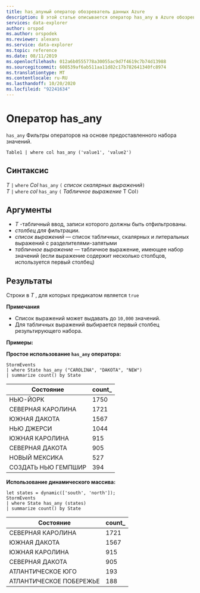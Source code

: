 ```yaml
---
title: has_anyный оператор обозреватель данных Azure
description: В этой статье описывается оператор has_any в Azure обозреватель данных.
services: data-explorer
author: orspod
ms.author: orspodek
ms.reviewer: alexans
ms.service: data-explorer
ms.topic: reference
ms.date: 08/11/2019
ms.openlocfilehash: 012a6b0555778a30055ac9d7f4619c7b74d13988
ms.sourcegitcommit: 608539af6ab511aa11d82c17b782641340fc8974
ms.translationtype: MT
ms.contentlocale: ru-RU
ms.lasthandoff: 10/20/2020
ms.locfileid: "92241634"
---
```

# <a name="has_any-operator"></a>Оператор has_any

`has_any` Фильтры операторов на основе предоставленного набора значений.

```kusto
Table1 | where col has_any ('value1', 'value2')
```

## <a name="syntax"></a>Синтаксис

*T* `|` `where` *Col* `has_any` `(` *список скалярных выражений*`)`   
*T* `|` `where` *col* `has_any` `(` *Табличное выражение* T Col`)`   
 
## <a name="arguments"></a>Аргументы

* *T* -табличный ввод, записи которого должны быть отфильтрованы.
* *столбец для* фильтрации.
* *список выражений* — список табличных, скалярных и литеральных выражений с разделителями-запятыми  
* *табличное выражение* — табличное выражение, имеющее набор значений (если выражение содержит несколько столбцов, используется первый столбец)

## <a name="returns"></a>Результаты

Строки в *T* , для которых предикатом является `true`

**Примечания**

* Список выражений может выдавать до `10,000` значений.    
* Для табличных выражений выбирается первый столбец результирующего набора.   

**Примеры:**  

**Простое использование `has_any` оператора:**  

<!-- csl: https://help.kusto.windows.net/Samples -->
```kusto
StormEvents 
| where State has_any ("CAROLINA", "DAKOTA", "NEW") 
| summarize count() by State
```

|Состояние|count_|
|---|---|
|НЬЮ-ЙОРК|1750|
|СЕВЕРНАЯ КАРОЛИНА|1721|
|ЮЖНАЯ ДАКОТА|1567|
|НЬЮ ДЖЕРСИ|1044|
|ЮЖНАЯ КАРОЛИНА|915|
|СЕВЕРНАЯ ДАКОТА|905|
|НОВЫЙ МЕКСИКА|527|
|СОЗДАТЬ НЬЮ ГЕМПШИР|394|


**Использование динамического массива:**

<!-- csl: https://help.kusto.windows.net/Samples -->
```kusto
let states = dynamic(['south', 'north']);
StormEvents 
| where State has_any (states)
| summarize count() by State
```

|Состояние|count_|
|---|---|
|СЕВЕРНАЯ КАРОЛИНА|1721|
|ЮЖНАЯ ДАКОТА|1567|
|ЮЖНАЯ КАРОЛИНА|915|
|СЕВЕРНАЯ ДАКОТА|905|
|АТЛАНТИЧЕСКОЕ ЮГО|193|
|АТЛАНТИЧЕСКОЕ ПОБЕРЕЖЬЕ|188|
